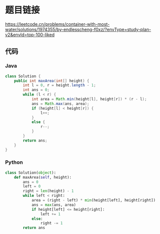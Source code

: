 # 题目链接

https://leetcode.cn/problems/container-with-most-water/solutions/1974355/by-endlesscheng-f0xz/?envType=study-plan-v2&envId=top-100-liked

## 代码

### Java

```java
class Solution {
    public int maxArea(int[] height) {
        int l = 0, r = height.length - 1;
        int ans = 0;
        while (l < r) {
        	int area = Math.min(height[l], height[r]) * (r - l);
        	ans = Math.max(ans, area);
        	if (height[l] < height[r]) {
        		l++;
        	}
        	else {
        		r--;
        	}
        }
        return ans;
    }
}
```

### Python

```python
class Solution(object):
    def maxArea(self, height):
        ans = 0
        left = 0
        right = len(height) - 1
        while left < right:
            area = (right - left) * min(height[left], height[right])
            ans = max(ans, area)
            if height[left] <= height[right]:
                left += 1
            else:
                right -= 1
        return ans     
```